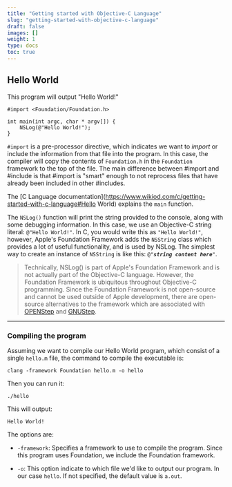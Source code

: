 ```yaml
---
title: "Getting started with Objective-C Language"
slug: "getting-started-with-objective-c-language"
draft: false
images: []
weight: 1
type: docs
toc: true
---
```


## Hello World
This program will output "Hello World!"

    #import <Foundation/Foundation.h>

    int main(int argc, char * argv[]) {
        NSLog(@"Hello World!");
    }

`#import` is a pre-processor directive, which indicates we want to *import* or include the information from that file into the program. In this case, the compiler will copy the contents of `Foundation.h` in the `Foundation` framework to the top of the file.  The main difference between #import and #include is that #import is "smart" enough to not reprocess files that have already been included in other #includes.

The [C Language documentation](https://www.wikiod.com/c/getting-started-with-c-language#Hello World) explains the `main` function.

The `NSLog()` function will print the string provided to the console, along with some debugging information. In this case, we use an Objective-C string literal: `@"Hello World!"`. In C, you would write this as `"Hello World!"`, however, Apple's Foundation Framework adds the `NSString` class which provides a lot of useful functionality, and is used by NSLog. The simplest way to create an instance of `NSString` is like this: <code>@"***string content here***"</code>. 

>Technically, NSLog() is part of Apple's Foundation Framework and is not actually part of the Objective-C language.  However, the Foundation Framework is ubiquitous throughout Objective-C programming.  Since the Foundation Framework is not open-source and cannot be used outside of Apple development, there are open-source alternatives to the framework which are associated with [OPENStep][1] and [GNUStep][2].

---

### Compiling the program

Assuming we want to compile our Hello World program, which consist of a single `hello.m` file, the command to compile the executable is:
<!-- language: none -->

    clang -framework Foundation hello.m -o hello

Then you can run it:
<!-- language: none -->

    ./hello

This will output:

<!-- language: none -->

    Hello World!

The options are:

  - `-framework`: Specifies a framework to use to compile the program. Since this program uses Foundation, we include the Foundation framework.

  - `-o`: This option indicate to which file we'd like to output our program. In our case `hello`. If not specified, the default value is `a.out`.


  [1]: http://toastytech.com/guis/openstep.html
  [2]: http://www.nongnu.org/gap/index.html

